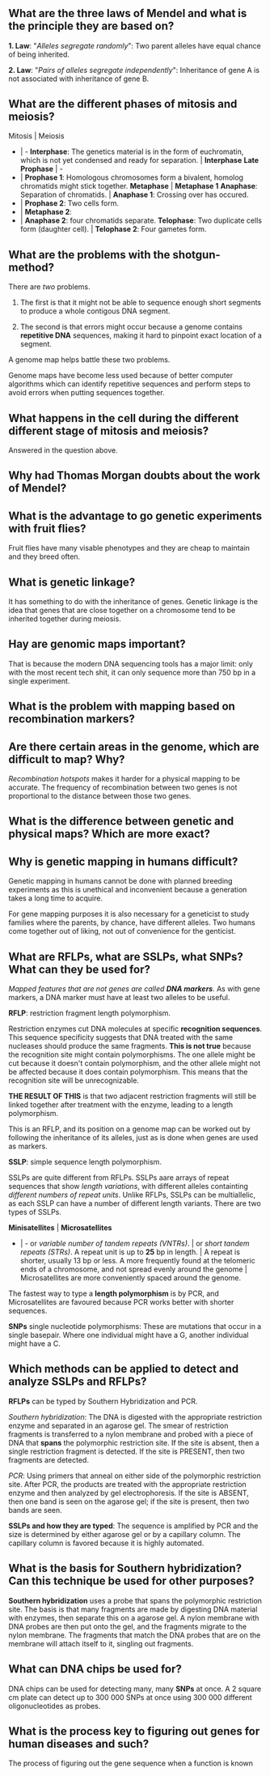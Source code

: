 #


## What are the three laws of Mendel and what is the principle they are based on?

**1. Law**: "*Alleles segregate randomly*": Two parent alleles have equal chance of being inherited.

**2. Law**: "*Pairs of alleles segregate independently*": Inheritance of gene A is not associated with inheritance of gene B.

## What are the different phases of mitosis and meiosis?

Mitosis | Meiosis
- | -
**Interphase**: The genetics material is in the form of euchromatin, which is not yet condensed and ready for separation. | **Interphase**
**Late Prophase** | -
- | **Prophase 1**: Homologous chromosomes form a bivalent, homolog chromatids might stick together.
**Metaphase** | **Metaphase 1**
**Anaphase**: Separation of chromatids. | **Anaphase 1**: Crossing over has occured.
- | **Prophase 2**: Two cells form.
- | **Metaphase 2**:
- | **Anaphase 2**: four chromatids separate.
**Telophase**: Two duplicate cells form (daughter cell). | **Telophase 2**: Four gametes form.


## What are the problems with the shotgun-method?

There are *two* problems.

1. The first is that it might not be able to sequence enough short segments to produce a whole contigous DNA segment.

2. The second is that errors might occur because a genome contains **repetitive DNA** sequences, making it hard to pinpoint exact location of a segment.

A genome map helps battle these two problems.

Genome maps have become less used because of better computer algorithms which can identify repetitive sequences and perform steps to avoid errors when putting sequences together.

## What happens in the cell during the different different stage of mitosis and meiosis?

Answered in the question above.

## Why had Thomas Morgan doubts about the work of Mendel?



## What is the advantage to go genetic experiments with fruit flies?

Fruit flies have many visable phenotypes and they are cheap to maintain and they breed often.

## What is genetic linkage?

It has something to do with the inheritance of genes. Genetic linkage is the idea that genes that are close together on a chromosome tend to be inherited together during meiosis.

## Hay are genomic maps important?

That is because the modern DNA sequencing tools has a major limit: only with the most recent tech shit, it can only sequence more than 750 bp in a single experiment.

## What is the problem with mapping based on recombination markers?



## Are there certain areas in the genome, which are difficult to map? Why?

*Recombination hotspots* makes it harder for a physical mapping to be accurate. The frequency of recombination between two genes is not proportional to the distance between those two genes.



## What is the difference between genetic and physical maps? Which are more exact?



## Why is genetic mapping in humans difficult?

Genetic mapping in humans cannot be done with planned breeding experiments as this is unethical and inconvenient because a generation takes a long time to acquire.

For gene mapping purposes it is also necessary for a geneticist to study families where the parents, by chance, have different alleles. Two humans come together out of liking, not out of convenience for the genticist.

## What are RFLPs, what are SSLPs, what SNPs? What can they be used for?

*Mapped features that are not genes are called **DNA markers***. As with gene markers, a DNA marker must have at least two alleles to be useful.

**RFLP**: restriction fragment length polymorphism.

Restriction enzymes cut DNA molecules at specific **recognition sequences**. This sequence specificity suggests that DNA treated with the same nucleases should produce the same fragments. **This is not true** because the recognition site might contain polymorphisms. The one allele might be cut because it doesn't contain polymorphism, and the other allele might not be affected because it does contain polymorphism. This means that the recognition site will be unrecognizable.

**THE RESULT OF THIS** is that two adjacent restriction fragments will still be linked together after treatment with the enzyme, leading to a length polymorphism.

This is an RFLP, and its position on a genome map can be worked out by following the inheritance of its alleles, just as is done when genes are used as markers.

**SSLP**: simple sequence length polymorphism.

SSLPs are quite different from RFLPs. SSLPs aare arrays of repeat sequences that show *length variations*, with different alleles containting *different numbers of repeat units*. Unlike RFLPs, SSLPs can be multiallelic, as each SSLP can have a number of different length variants. There are two types of SSLPs.

**Minisatellites** | **Microsatellites**
- | -
or *variable number of tandem repeats (VNTRs)*. | or *short tandem repeats (STRs)*.
A repeat unit is up to **25** bp in length. | A repeat is shorter, usually 13 bp or less.
A more frequently found at the telomeric ends of a chromosome, and not spread evenly around the genome | Microsatellites are more conveniently spaced around the genome.

The fastest way to type a **length polymorphism** is by PCR, and Microsatellites are favoured because PCR works better with shorter sequences.


**SNPs** single nucleotide polymorphisms:
These are mutations that occur in a single basepair. Where one individual might have a G, another individual might have a C.

## Which methods can be applied to detect and analyze SSLPs and RFLPs?

**RFLPs** can be typed by Southern Hybridization and PCR.

*Southern hybridization*: The DNA is digested with the appropriate restriction enzyme and separated in an agarose gel. The smear of restriction fragments is transferred to a nylon membrane and probed with a piece of DNA that **spans** the polymorphic restriction site. If the site is absent, then a single restriction fragment is detected. If the site is PRESENT, then two fragments are detected.

*PCR*: Using primers that anneal on either side of the polymorphic restriction site. After PCR, the products are treated with the appropriate restriction enzyme and then analyzed by gel electrophoresis. If the site is ABSENT, then one band is seen on the agarose gel; if the site is present, then two bands are seen.

**SSLPs and how they are typed**: The sequence is amplified by PCR and the size is determined by either agarose gel or by a capillary column. The capillary column is favored because it is highly automated.




## What is the basis for Southern hybridization? Can this technique be used for other purposes?

**Southern hybridization** uses a probe that spans the polymorphic restriction site. The basis is that many fragments are made by digesting DNA material with enzymes, then separate this on a agarose gel. A nylon membrane with DNA probes are then put onto the gel, and the fragments migrate to the nylon membrane. The fragments that match the DNA probes that are on the membrane will attach itself to it, singling out fragments.

## What can DNA chips be used for?

DNA chips can be used for detecting many, many **SNPs** at once. A 2 square cm plate can detect up to 300 000 SNPs at once using 300 000 different oligonucleotides as probes.

## What is the process key to figuring out genes for human diseases and such?

The process of figuring out the gene sequence when a function is known
